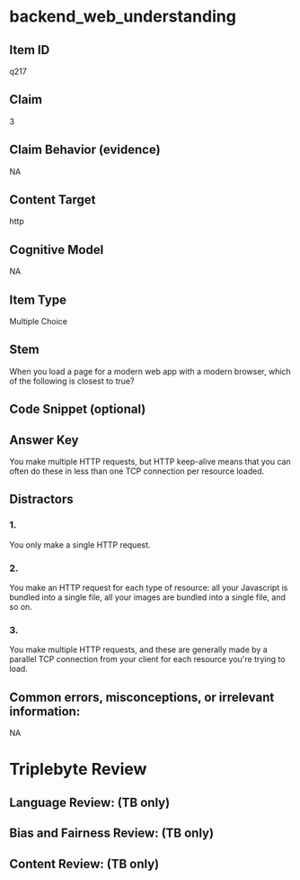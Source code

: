 # backend_web_understanding

## Item ID
q217

## Claim
3

## Claim Behavior (evidence)
NA

## Content Target
http

## Cognitive Model
NA

## Item Type
Multiple Choice

## Stem
When you load a page for a modern web app with a modern browser, which of the following is closest to true?

## Code Snippet (optional)


## Answer Key
You make multiple HTTP requests, but HTTP keep-alive means that you can often do these in less than one TCP connection per resource loaded.

## Distractors

### 1.
You only make a single HTTP request.

### 2.
You make an HTTP request for each type of resource: all your Javascript is bundled into a single file, all your images are bundled into a single file, and so on.

### 3.
You make multiple HTTP requests, and these are generally made by a parallel TCP connection from your client for each resource you're trying to load.

## Common errors, misconceptions, or irrelevant information:
NA

# Triplebyte Review


## Language Review: (TB only)


## Bias and Fairness Review: (TB only)


## Content Review: (TB only)

